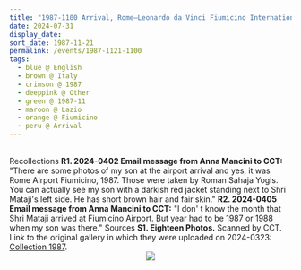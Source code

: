 ```yaml
---
title: "1987-1100 Arrival, Rome–Leonardo da Vinci Fiumicino International Airport, Fiumicino, Lazio, Italy"
date: 2024-07-31
display_date: 
sort_date: 1987-11-21
permalink: /events/1987-1121-1100
tags:
  - blue @ English
  - brown @ Italy
  - crimson @ 1987
  - deeppink @ Other
  - green @ 1987-11
  - maroon @ Lazio
  - orange @ Fiumicino
  - peru @ Arrival
---
```


<br>

<wave-list>
  <list-title color="DarkSeaGreen" width="65"> Recollections</list-title>
  <list-item color="BlanchedAlmond" width="280"><b>R1. 2024-0402 Email message from Anna Mancini to CCT:</b> "There are some photos of my son at the airport arrival and yes, it was Rome Airport Fiumicino, 1987.  Those were taken by Roman Sahaja Yogis. You can actually see my son with a darkish red jacket standing next to Shri Mataji's left side. He has short brown hair and fair skin."</list-item>
  <list-item color="Lavender" width="280"><b>R2. 2024-0405 Email message from Anna Mancini to CCT:</b> "I don' t know the month that Shri Mataji arrived at Fiumicino Airport. But year had to be 1987 or 1988 when my son was there."</list-item>  
</wave-list>

<wave-list>
  <list-title color="DarkSeaGreen" width="40">Sources</list-title>
  <list-item color="BlanchedAlmond"  width="280"><b>S1. Eighteen Photos.</b> Scanned by CCT. Link to the original gallery in which they were uploaded on 2024-0323: <a href="https://eternalmoments.smugmug.com/Collections/Anna-Mancini-Collection/1987/">Collection 1987</a>.</list-item>
</wave-list>

<div style="text-align: center"><img src="https://pub-bcc3cbe9b1e94ba1ac28915f7a3900fa.r2.dev/1987-1100_Arrival_Rome_Leonardo_da_Vinci_Fiumicino_International_Airport_Fiumicino_Lazio_Italy_04_(from_tif)_(Anna_Mancini_Collection).jpg" /></div>